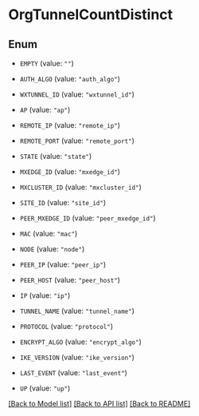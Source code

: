 # OrgTunnelCountDistinct

## Enum


* `EMPTY` (value: `""`)

* `AUTH_ALGO` (value: `"auth_algo"`)

* `WXTUNNEL_ID` (value: `"wxtunnel_id"`)

* `AP` (value: `"ap"`)

* `REMOTE_IP` (value: `"remote_ip"`)

* `REMOTE_PORT` (value: `"remote_port"`)

* `STATE` (value: `"state"`)

* `MXEDGE_ID` (value: `"mxedge_id"`)

* `MXCLUSTER_ID` (value: `"mxcluster_id"`)

* `SITE_ID` (value: `"site_id"`)

* `PEER_MXEDGE_ID` (value: `"peer_mxedge_id"`)

* `MAC` (value: `"mac"`)

* `NODE` (value: `"node"`)

* `PEER_IP` (value: `"peer_ip"`)

* `PEER_HOST` (value: `"peer_host"`)

* `IP` (value: `"ip"`)

* `TUNNEL_NAME` (value: `"tunnel_name"`)

* `PROTOCOL` (value: `"protocol"`)

* `ENCRYPT_ALGO` (value: `"encrypt_algo"`)

* `IKE_VERSION` (value: `"ike_version"`)

* `LAST_EVENT` (value: `"last_event"`)

* `UP` (value: `"up"`)


[[Back to Model list]](../README.md#documentation-for-models) [[Back to API list]](../README.md#documentation-for-api-endpoints) [[Back to README]](../README.md)


